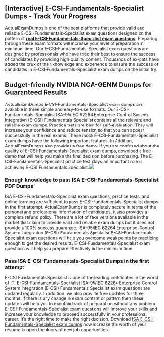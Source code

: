 ## **[Interactive] E-CSI-Fundamentals-Specialist Dumps - Track Your Progress**

  
ActualExamDumps is one of the best platforms that provide valid and reliable E-CSI-Fundamentals-Specialist exam questions designed on the pattern of **[real E-CSI-Fundamentals-Specialist exam questions](https://actualexamdumps.com/?post_type=product&p=26819)**. Preparing through these exam formats will increase your level of preparation in minimum time. Our E-CSI-Fundamentals-Specialist exam questions are designed by professionals who have tried their best to ensure the success of candidates by providing high-quality content. Thousands of ex-pats have added the crux of their knowledge and experience to ensure the success of candidates in E-CSI-Fundamentals-Specialist exam dumps on the initial try.  

## **Budget-friendly NVIDIA NCA-GENM Dumps for Guaranteed Results**

  
ActualExamDumps E-CSI-Fundamentals-Specialist exam dumps are available in three simple and easy-to-use formats. Our E-CSI-Fundamentals-Specialist ISA-95/IEC 62264 Enterprise-Control System Integration (E-CSI) Fundamentals Specialist contains all the relevant and reliable exam dumps. Practice tests are best for self-evaluation. They will increase your confidence and reduce tension so that you can appear successfully in the real exams. These mock E-CSI-Fundamentals-Specialist exam dumps have the following important features. In Addition, ActualExamDumps also provides a free demo. If you are confused about the quality of E-CSI-Fundamentals-Specialist exam dumps, download a free demo that will help you make the final decision before purchasing. The E-CSI-Fundamentals-Specialist practice test plays an important role in achieving E-CSI Fundamentals Specialist.[![](https://actualexamdumps.com/wp-content/uploads/2024/11/ActualExamDumps.png)](https://actualexamdumps.com/?post_type=product&p=26819)  

### **Enough knowledge to pass ISA E-CSI-Fundamentals-Specialist PDF Dumps**

  
ISA E-CSI-Fundamentals-Specialist exam questions, practice tests, and online learning are sufficient to pass E-CSI-Fundamentals-Specialist dumps in the first attempt. ActualExamDumps is completely secure in terms of the personal and professional information of candidates. It also provides a complete refund policy. There are a lot of fake versions available in the market that claim to provide valid and reliable exam dumps but it does not provide a 100% success guarantee. ISA-95/IEC 62264 Enterprise-Control System Integration (E-CSI) Fundamentals Specialist E-CSI-Fundamentals-Specialist exam questions will help you overcome weak points by practicing enough to get the desired results. E-CSI-Fundamentals-Specialist exam questions will help you prepare effectively in the minimum time.  

### **Pass ISA E-CSI-Fundamentals-Specialist Dumps in the first attempt**

  
E-CSI Fundamentals Specialist is one of the leading certificates in the world of IT. E-CSI-Fundamentals-Specialist ISA-95/IEC 62264 Enterprise-Control System Integration (E-CSI) Fundamentals Specialist exam questions are updated regularly. In addition, we also provide free updates for three months. If there is any change in exam content or pattern then these updates will help you to maintain track of preparation without any problem. E-CSI-Fundamentals-Specialist exam questions will improve your skills and increase your knowledge to proceed successfully in your professional career. It's the right time to make the right decision. Download [ISA E-CSI-Fundamentals-Specialist exam dumps](https://actualexamdumps.com/) now increase the worth of your resume to open the doors of new job opportunities.

